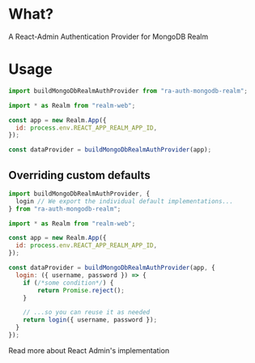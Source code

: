 # What?
A React-Admin Authentication Provider for MongoDB Realm

# Usage

```javascript
import buildMongoDbRealmAuthProvider from "ra-auth-mongodb-realm";

import * as Realm from "realm-web";

const app = new Realm.App({
  id: process.env.REACT_APP_REALM_APP_ID,
});

const dataProvider = buildMongoDbRealmAuthProvider(app);
```

## Overriding custom defaults

```javascript
import buildMongoDbRealmAuthProvider, {
  login // We export the individual default implementations...
} from "ra-auth-mongodb-realm";

import * as Realm from "realm-web";

const app = new Realm.App({
  id: process.env.REACT_APP_REALM_APP_ID,
});

const dataProvider = buildMongoDbRealmAuthProvider(app, {
  login: ({ username, password }) => {
    if (/*some condition*/) {
        return Promise.reject();
    }

    // ...so you can reuse it as needed
    return login({ username, password });
  }
});
```

Read more about React Admin's implementation